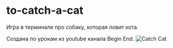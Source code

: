 # to-catch-a-cat
Игра в терминале про собаку, которая ловит кота.

Создана по урокам из youtube канала Begin End. 
![Catch Cat](https://github.com/user-attachments/assets/66cbd5d6-cddb-49d1-906d-883f220c20ab)
